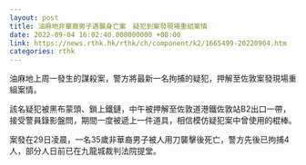```yaml
---
layout: post
title: 油麻地非華裔男子遇襲身亡案　疑犯到案發現場重組案情
date: 2022-09-04 16:02:40.000000000 +08:00
link: https://news.rthk.hk/rthk/ch/component/k2/1665499-20220904.htm
categories: rthk
---
```


油麻地上周一發生的謀殺案，警方將最新一名拘捕的疑犯，押解至佐敦案發現場重組案情。

該名疑犯被黑布蒙頭、鎖上鐵鏈，中午被押解至佐敦道港鐵佐敦站B2出口一帶，接受警員錄影盤問，期間一度被遞上一件道具，相信模仿疑犯案中曾使用的棍棒。

案發在29日凌晨，一名35歲非華裔男子被人用刀襲擊後死亡，警方先後已拘捕4人，部分人日前已在九龍城裁判法院提堂。
